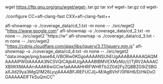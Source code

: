 wget https://ftp.gnu.org/gnu/wget/wget-<version>.tar.gz
tar xvf wget-<version>.tar.gz
cd wget-<version>


./configure CC=afl-clang-fast CXX=afl-clang-fast++


afl-showmap -o ./coverage_data/cd_1.txt -m none -- ./src/wget2 "https://www.google.com"
afl-showmap -o ./coverage_data/cd_2.txt -m none -- ./src/wget2 "https://w"
afl-showmap -o ./coverage_data/cd_3.txt -m none -- ./src/wget2 "https://cdnjs.cloudflare.com/ajax/libs/jquery/3.7.1/jquery.min.js"
afl-showmap -o ./coverage_data/cd_4.txt -m none -- ./src/wget2 "data:image/png;base64,iVBORw0KGgoAAAANSUhEUgAAABAAAAAQAQMAAAAlPW0iAAAAA3NCSVQICAjb4U/gAAAABlBMVEXMzMz////TjRV2AAAACXBIWXMAAArrAAAK6wGCiw1aAAAAHHRFWHRTb2Z0d2FyZQBBZG9iZSBGaXJld29ya3MgQ1M26LyyjAAAABFJREFUCJlj+M/AgBVhF/0PAH6/D/HkDxOGAAAAAElFTkSuQmCC"
